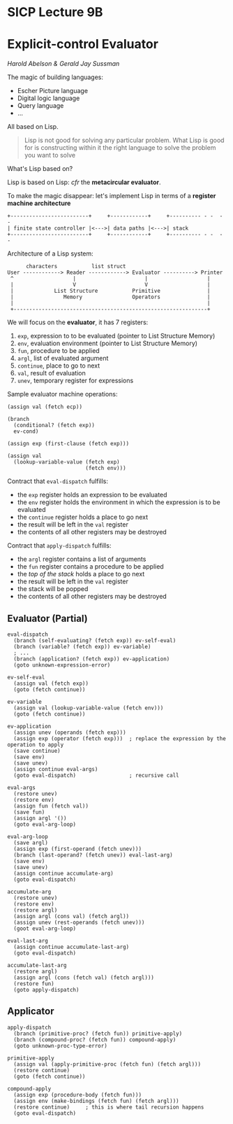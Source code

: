 # SICP Lecture 9B
# Explicit-control Evaluator

*Harold Abelson & Gerald Jay Sussman*

The magic of building languages:

- Escher Picture language
- Digital logic language
- Query language
- ...

All based on Lisp.

> Lisp is not good for solving any particular problem.  What Lisp is good for is constructing within it the right language to solve the problem you want to solve

What's Lisp based on?

Lisp is based on Lisp: *cfr* the **metacircular evaluator**.

To make the magic disappear: let's implement Lisp in terms of a **register machine architecture**

    +-------------------------+     +------------+     +---------- - -  -   -
    | finite state controller |<--->| data paths |<--->| stack
    +-------------------------+     +------------+     +---------- - -  -   -

Architecture of a Lisp system:

          characters           list struct
    User ------------> Reader ------------> Evaluator ----------> Printer
     ^                   |                      |                   |
     |                   V                      V                   |
     |             List Structure           Primitive               |
     |                Memory                Operators               |
     |                                                              |
     +--------------------------------------------------------------+

We will focus on the **evaluator**, it has 7 registers:

1. `exp`, expression to to be evaluated (pointer to List Structure Memory)
1. `env`, evaluation environment (pointer to List Structure Memory)
1. `fun`, procedure to be applied
1. `argl`, list of evaluated argument
1. `continue`, place to go to next
1. `val`, result of evaluation
1. `unev`, temporary register for expressions

Sample evaluator machine operations:

    (assign val (fetch ecp))

    (branch
      (conditional? (fetch exp))
      ev-cond)

    (assign exp (first-clause (fetch exp)))

    (assign val
      (lookup-variable-value (fetch exp)
                             (fetch env)))

Contract that `eval-dispatch` fulfills:

- the `exp` register holds an expression to be evaluated
- the `env` register holds the environment in which the expression is to be evaluated
- the `continue` register holds a place to go next
- the result will be left in the `val` register
- the contents of all other registers may be destroyed

Contract that `apply-dispatch` fulfills:

- the `argl` register contains a list of arguments
- the `fun` register contains a procedure to be applied
- the *top of the stack* holds a place to go next
- the result will be left in the `val` register
- the stack will be popped
- the contents of all other registers may be destroyed

## Evaluator (Partial)

    eval-dispatch
      (branch (self-evaluating? (fetch exp)) ev-self-eval)
      (branch (variable? (fetch exp)) ev-variable)
      ; ...
      (branch (application? (fetch exp)) ev-application)
      (goto unknown-expression-error)

    ev-self-eval
      (assign val (fetch exp))
      (goto (fetch continue))

    ev-variable
      (assign val (lookup-variable-value (fetch env)))
      (goto (fetch continue))

    ev-application
      (assign unev (operands (fetch exp)))
      (assign exp (operator (fetch exp)))  ; replace the expression by the operation to apply
      (save continue)
      (save env)
      (save unev)
      (assign continue eval-args)
      (goto eval-dispatch)                 ; recursive call

    eval-args
      (restore unev)
      (restore env)
      (assign fun (fetch val))
      (save fun)
      (assign argl '())
      (goto eval-arg-loop)

    eval-arg-loop
      (save argl)
      (assign exp (first-operand (fetch unev)))
      (branch (last-operand? (fetch unev)) eval-last-arg)
      (save env)
      (save unev)
      (assign continue accumulate-arg)
      (goto eval-dispatch)

    accumulate-arg
      (restore unev)
      (restore env)
      (restore argl)
      (assign argl (cons val) (fetch argl))
      (assign unev (rest-operands (fetch unev)))
      (goot eval-arg-loop)

    eval-last-arg
      (assign continue accumulate-last-arg)
      (goto eval-dispatch)

    accumulate-last-arg
      (restore argl)
      (assign argl (cons (fetch val) (fetch argl)))
      (restore fun)
      (goto apply-dispatch)

## Applicator

    apply-dispatch
      (branch (primitive-proc? (fetch fun)) primitive-apply)
      (branch (compound-proc? (fetch fun)) compound-apply)
      (goto unknown-proc-type-error)

    primitive-apply
      (assign val (apply-primitive-proc (fetch fun) (fetch argl)))
      (restore continue)
      (goto (fetch continue))

    compound-apply
      (assign exp (procedure-body (fetch fun)))
      (assign env (make-bindings (fetch fun) (fetch argl)))
      (restore continue)     ; this is where tail recursion happens
      (goto eval-dispatch)

